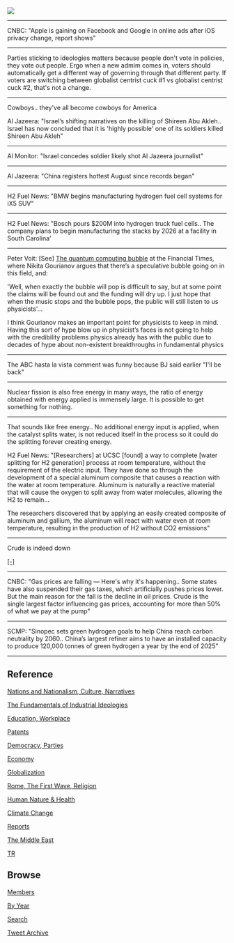 <img src="https://drive.google.com/uc?export=view&id=1B2wf9R7AMH1d7Vw6e2mucLbIQ5NSjir7"/>

---

CNBC: "Apple is gaining on Facebook and Google in online ads after iOS
privacy change, report shows"

---

Parties sticking to ideologies matters because people don't vote in
policies, they vote out people. Ergo when a new admim comes in, voters
should automatically get a different way of governing through that
different party. If voters are switching between globalist centrist
cuck \#1 vs globalist centrist cuck \#2, that's not a change.

---

Cowboys.. they've all become cowboys for America

Al Jazeera: "Israel’s shifting narratives on the killing of Shireen
Abu Akleh.. Israel has now concluded that it is 'highly possible' one
of its soldiers killed Shireen Abu Akleh"


---

Al Monitor: "Israel concedes soldier likely shot Al Jazeera journalist"

---

Al Jazeera: "China registers hottest August since records began"

---

H2 Fuel News: "BMW begins manufacturing hydrogen fuel cell systems for iX5 SUV"

---

H2 Fuel News: "Bosch pours $200M into hydrogen truck fuel cells.. The
company plans to begin manufacturing the stacks by 2026 at a facility
in South Carolina'

---

Peter Voit: [See] [The quantum computing bubble](https://www.ft.com/content/6d2e34ab-f9fd-4041-8a96-91802bab7765) 
at the Financial Times, where Nikita Gourianov argues that there’s a
speculative bubble going on in this field, and:

'Well, when exactly the bubble will pop is difficult to say, but at
some point the claims will be found out and the funding will dry up. I
just hope that when the music stops and the bubble pops, the public
will still listen to us physicists'...

I think Gourianov makes an important point for physicists to keep in
mind. Having this sort of hype blow up in physicist’s faces is not
going to help with the credibility problems physics already has with
the public due to decades of hype about non-existent breakthroughs in
fundamental physics

---

The ABC hasta la vista comment was funny because BJ said earlier "I'll
be back"

---

Nuclear fission is also free energy in many ways, the ratio of energy
obtained with energy applied is immensely large. It is possible to get
something for nothing.

---

That sounds like free energy..  No additional energy input is applied,
when the catalyst splits water, is not reduced itself in the process
so it could do the splitting forever creating energy.

H2 Fuel News: "[Researchers] at UCSC [found] a way to complete [water
splitting for H2 generation] process at room temperature, without the
requirement of the electric input. They have done so through the
development of a special aluminum composite that causes a reaction
with the water at room temperature. Aluminum is naturally a reactive
material that will cause the oxygen to split away from water
molecules, allowing the H2 to remain...

The researchers discovered that by applying an easily created
composite of aluminum and gallium, the aluminum will react with water
even at room temperature, resulting in the production of H2 without
CO2 emissions"

---

Crude is indeed down

[[-]](2019/05/energstats.html)

---

CNBC: "Gas prices are falling — Here's why it's happening.. Some
states have also suspended their gas taxes, which artificially pushes
prices lower. But the main reason for the fall is the decline in oil
prices. Crude is the single largest factor influencing gas prices,
accounting for more than 50% of what we pay at the pump"

---

SCMP: "Sinopec sets green hydrogen goals to help China reach carbon
neutrality by 2060.. China’s largest refiner aims to have an installed
capacity to produce 120,000 tonnes of green hydrogen a year by the end
of 2025"

---

## Reference

[Nations and Nationalism, Culture, Narratives](2013/02/nations-and-nationalism.html)

[The Fundamentals of Industrial Ideologies](2011/04/fundamentals-of-industrial-ideologies.html)

[Education, Workplace](2017/09/education-workplace.html)

[Patents](2018/09/patents.html)

[Democracy, Parties](2016/11/democracy.html)

[Economy](2018/05/economy.html)

[Globalization](2018/09/globalization.html)

[Rome, The First Wave, Religion](2017/12/rome.html)

[Human Nature & Health](2020/07/human-nature.html)

[Climate Change](2018/12/climate.html)

[Reports](2019/05/reports.html)

[The Middle East](2019/07/middleeast.html)

[TR](../tr)

## Browse

[Members](2022/08/members.html)

[By Year](years.html)

[Search](search.html)

[Tweet Archive](tweets/index.html)
